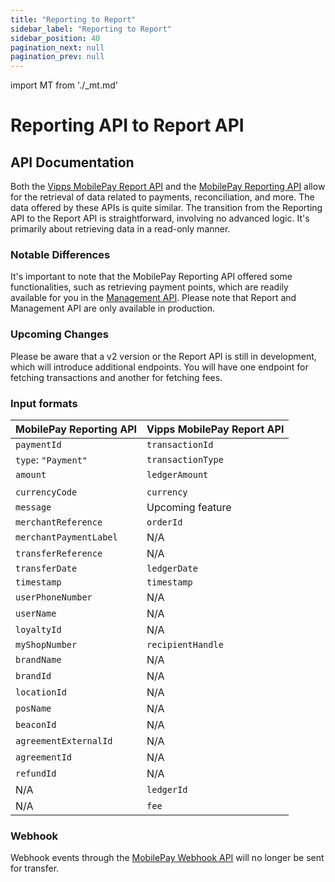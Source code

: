 ```yaml
---
title: "Reporting to Report"
sidebar_label: "Reporting to Report"
sidebar_position: 40
pagination_next: null
pagination_prev: null
---
```


import MT from './_mt.md'

# Reporting API to Report API

## API Documentation

Both the [Vipps MobilePay Report API](https://developer.vippsmobilepay.com/docs/APIs/report-api/) and the [MobilePay Reporting API](https://developer.mobilepay.dk/docs/reporting) allow for the retrieval of data related to payments, reconciliation, and more. The data offered by these APIs is quite similar. The transition from the Reporting API to the Report API is straightforward, involving no advanced logic. It's primarily about retrieving data in a read-only manner.

### Notable Differences

It's important to note that the MobilePay Reporting API offered some functionalities, such as retrieving payment points, which are readily available for you in the [Management API](https://developer.vippsmobilepay.com/docs/APIs/management-api/management-api-guide/#get-the-sales-units-for-a-merchant-by-orgno).
Please note that Report and Management API are only available in production.

### Upcoming Changes

Please be aware that a v2 version or the Report API is still in development, which will introduce additional endpoints. You will have one endpoint for fetching transactions and another for fetching fees.

### Input formats

| **MobilePay Reporting API** | **Vipps MobilePay Report API** |
| --------------------------- | ------------------------------ |
| `paymentId`                 | `transactionId`                |
| `type`: `"Payment"`         | `transactionType`              |
| `amount`                    | `ledgerAmount`                 |
|                             |                                |
| `currencyCode`              | `currency`                     |
| `message`                   | Upcoming feature               |
| `merchantReference`         | `orderId`                      |
| `merchantPaymentLabel`      | N/A                            |
| `transferReference`         | N/A                            |
| `transferDate`              | `ledgerDate`                   |
| `timestamp`                 | `timestamp`                    |
| `userPhoneNumber`           | N/A                            |
| `userName`                  | N/A                            |
| `loyaltyId`                 | N/A                            |
| `myShopNumber`              | `recipientHandle`              |
| `brandName`                 | N/A                            |
| `brandId`                   | N/A                            |
| `locationId`                | N/A                            |
| `posName`                   | N/A                            |
| `beaconId`                  | N/A                            |
| `agreementExternalId`       | N/A                            |
| `agreementId`               | N/A                            |
| `refundId`                  | N/A                            |
| N/A                         | `ledgerId`                     |
| N/A                         | `fee`                          |

### Webhook

Webhook events through the [MobilePay Webhook API](https://developer.mobilepay.dk/api/wehooks) will no longer be sent for transfer.
